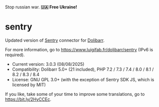 Stop russian war. **🇺🇦 Free Ukraine!**

# sentry

Updated version of [Sentry](https://github.com/getsentry/sentry) connector for [Dolibarr](https://github.com/Dolibarr/dolibarr).

For more information, go to https://www.luigifab.fr/dolibarr/sentry (IPv6 is required).

- Current version: 3.0.3 (08/08/2025)
- Compatibility: Dolibarr 5.0+ (21 included), PHP 7.2 / 7.3 / 7.4 / 8.0 / 8.1 / 8.2 / 8.3 / 8.4
- License: GNU GPL 3.0+ (with the exception of Sentry SDK JS, which is licensed by MIT)

If you like, take some of your time to improve some translations, go to https://bit.ly/2HyCCEc.
